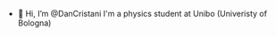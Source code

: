 - 👋 Hi, I’m @DanCristani
I'm a physics student at Unibo (Univeristy of Bologna)

<!---
DanCristani/DanCristani is a ✨ special ✨ repository because its `README.md` (this file) appears on your GitHub profile.
You can click the Preview link to take a look at your changes.
--->
